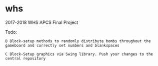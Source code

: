 # whs
2017-2018 WHS APCS Final Project


Todo:    

    B Block-setup methods to randomly distribute bombs throughout the gameboard and correctly set numbers and blankspaces  
    
    C Block-Setup graphics via Swing library. Push your changes to the central repository
